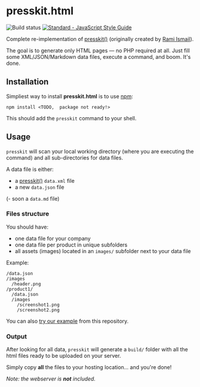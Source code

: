 # presskit.html

![Build status](https://travis-ci.org/pixelnest/presskit.html.svg?branch=master)
[![Standard - JavaScript Style Guide](https://img.shields.io/badge/code%20style-standard-brightgreen.svg)](http://standardjs.com/)

Complete re-implementation of [presskit()](http://dopresskit.com) (originally created by [Rami Ismail](https://twitter.com/tha_rami)).

The goal is to generate only HTML pages — no PHP required at all. Just fill some XML/JSON/Markdown data files, execute a command, and boom. It's done.

## Installation

Simpliest way to install **presskit.html** is to use [npm](http://npmjs.org/):

```
npm install <TODO,  package not ready!>
```

This should add the `presskit` command to your shell.

## Usage

`presskit` will scan your local working directory (where you are executing the command) and all sub-directories for data files.

A data file is either:

- a [presskit()](http://dopresskit.com) `data.xml` file
- a new `data.json` file

(- soon a `data.md` file)

### Files structure

You should have:
- one data file for your company
- one data file per product in unique subfolders
- all assets (images) located in an `images/` subfolder next to your data file

Example:

```
/data.json
/images
  /header.png
/product1/
  /data.json
  /images  
    /screenshot1.png
    /screenshot2.png
```

You can also [try our example](https://github.com/pixelnest/presskit.html/tree/master/docs/example) from this repository.

### Output

After looking for all data, `presskit` will generate a `build/` folder with all the html files ready to be uploaded on your server.

Simply copy **all** the files to your hosting location... and you're done!


*Note: the webserver is __not__ included.*

<!-- TODO -->
<!-- Contributing -->
<!-- Live examples -->
